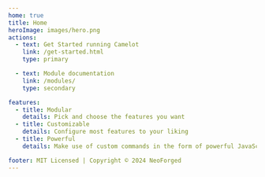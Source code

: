 ```yaml
---
home: true
title: Home
heroImage: images/hero.png
actions:
  - text: Get Started running Camelot
    link: /get-started.html
    type: primary

  - text: Module documentation
    link: /modules/
    type: secondary

features:
  - title: Modular
    details: Pick and choose the features you want
  - title: Customizable
    details: Configure most features to your liking
  - title: Powerful
    details: Make use of custom commands in the form of powerful JavaScript tricks

footer: MIT Licensed | Copyright © 2024 NeoForged
---
```

